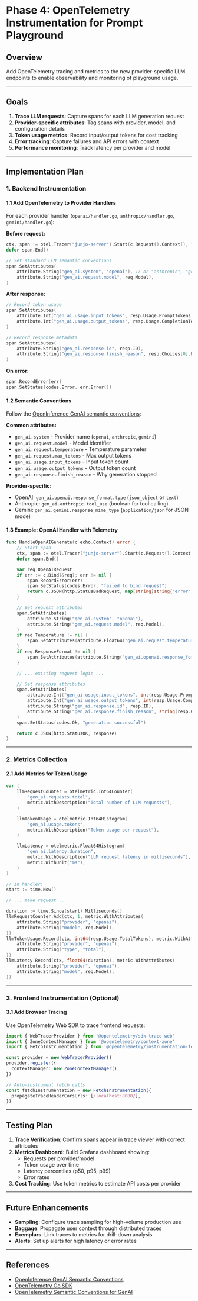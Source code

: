 # Phase 4: OpenTelemetry Instrumentation for Prompt Playground

## Overview
Add OpenTelemetry tracing and metrics to the new provider-specific LLM endpoints to enable observability and monitoring of playground usage.

---

## Goals

1. **Trace LLM requests**: Capture spans for each LLM generation request
2. **Provider-specific attributes**: Tag spans with provider, model, and configuration details
3. **Token usage metrics**: Record input/output tokens for cost tracking
4. **Error tracking**: Capture failures and API errors with context
5. **Performance monitoring**: Track latency per provider and model

---

## Implementation Plan

### 1. Backend Instrumentation

#### 1.1 Add OpenTelemetry to Provider Handlers

For each provider handler (`openai/handler.go`, `anthropic/handler.go`, `gemini/handler.go`):

**Before request:**
```go
ctx, span := otel.Tracer("junjo-server").Start(c.Request().Context(), "llm.generate")
defer span.End()

// Set standard LLM semantic conventions
span.SetAttributes(
    attribute.String("gen_ai.system", "openai"), // or "anthropic", "gemini"
    attribute.String("gen_ai.request.model", req.Model),
)
```

**After response:**
```go
// Record token usage
span.SetAttributes(
    attribute.Int("gen_ai.usage.input_tokens", resp.Usage.PromptTokens),
    attribute.Int("gen_ai.usage.output_tokens", resp.Usage.CompletionTokens),
)

// Record response metadata
span.SetAttributes(
    attribute.String("gen_ai.response.id", resp.ID),
    attribute.String("gen_ai.response.finish_reason", resp.Choices[0].FinishReason),
)
```

**On error:**
```go
span.RecordError(err)
span.SetStatus(codes.Error, err.Error())
```

#### 1.2 Semantic Conventions

Follow the [OpenInference GenAI semantic conventions](https://github.com/Arize-ai/openinference/blob/main/spec/semantic_conventions.md):

**Common attributes:**
- `gen_ai.system` - Provider name (`openai`, `anthropic`, `gemini`)
- `gen_ai.request.model` - Model identifier
- `gen_ai.request.temperature` - Temperature parameter
- `gen_ai.request.max_tokens` - Max output tokens
- `gen_ai.usage.input_tokens` - Input token count
- `gen_ai.usage.output_tokens` - Output token count
- `gen_ai.response.finish_reason` - Why generation stopped

**Provider-specific:**
- OpenAI: `gen_ai.openai.response_format.type` (`json_object` or `text`)
- Anthropic: `gen_ai.anthropic.tool_use` (boolean for tool calling)
- Gemini: `gen_ai.gemini.response_mime_type` (`application/json` for JSON mode)

#### 1.3 Example: OpenAI Handler with Telemetry

```go
func HandleOpenAIGenerate(c echo.Context) error {
    // Start span
    ctx, span := otel.Tracer("junjo-server").Start(c.Request().Context(), "llm.generate.openai")
    defer span.End()

    var req OpenAIRequest
    if err := c.Bind(&req); err != nil {
        span.RecordError(err)
        span.SetStatus(codes.Error, "failed to bind request")
        return c.JSON(http.StatusBadRequest, map[string]string{"error": err.Error()})
    }

    // Set request attributes
    span.SetAttributes(
        attribute.String("gen_ai.system", "openai"),
        attribute.String("gen_ai.request.model", req.Model),
    )
    if req.Temperature != nil {
        span.SetAttributes(attribute.Float64("gen_ai.request.temperature", *req.Temperature))
    }
    if req.ResponseFormat != nil {
        span.SetAttributes(attribute.String("gen_ai.openai.response_format.type", req.ResponseFormat.Type))
    }

    // ... existing request logic ...

    // Set response attributes
    span.SetAttributes(
        attribute.Int("gen_ai.usage.input_tokens", int(resp.Usage.PromptTokens)),
        attribute.Int("gen_ai.usage.output_tokens", int(resp.Usage.CompletionTokens)),
        attribute.String("gen_ai.response.id", resp.ID),
        attribute.String("gen_ai.response.finish_reason", string(resp.Choices[0].FinishReason)),
    )
    span.SetStatus(codes.Ok, "generation successful")

    return c.JSON(http.StatusOK, response)
}
```

---

### 2. Metrics Collection

#### 2.1 Add Metrics for Token Usage

```go
var (
    llmRequestCounter = otelmetric.Int64Counter(
        "gen_ai.requests.total",
        metric.WithDescription("Total number of LLM requests"),
    )

    llmTokenUsage = otelmetric.Int64Histogram(
        "gen_ai.usage.tokens",
        metric.WithDescription("Token usage per request"),
    )

    llmLatency = otelmetric.Float64Histogram(
        "gen_ai.latency.duration",
        metric.WithDescription("LLM request latency in milliseconds"),
        metric.WithUnit("ms"),
    )
)

// In handler:
start := time.Now()

// ... make request ...

duration := time.Since(start).Milliseconds()
llmRequestCounter.Add(ctx, 1, metric.WithAttributes(
    attribute.String("provider", "openai"),
    attribute.String("model", req.Model),
))
llmTokenUsage.Record(ctx, int64(resp.Usage.TotalTokens), metric.WithAttributes(
    attribute.String("provider", "openai"),
    attribute.String("type", "total"),
))
llmLatency.Record(ctx, float64(duration), metric.WithAttributes(
    attribute.String("provider", "openai"),
    attribute.String("model", req.Model),
))
```

---

### 3. Frontend Instrumentation (Optional)

#### 3.1 Add Browser Tracing

Use OpenTelemetry Web SDK to trace frontend requests:

```typescript
import { WebTracerProvider } from '@opentelemetry/sdk-trace-web'
import { ZoneContextManager } from '@opentelemetry/context-zone'
import { FetchInstrumentation } from '@opentelemetry/instrumentation-fetch'

const provider = new WebTracerProvider()
provider.register({
  contextManager: new ZoneContextManager(),
})

// Auto-instrument fetch calls
const fetchInstrumentation = new FetchInstrumentation({
  propagateTraceHeaderCorsUrls: [/localhost:8080/],
})
```

---

## Testing Plan

1. **Trace Verification**: Confirm spans appear in trace viewer with correct attributes
2. **Metrics Dashboard**: Build Grafana dashboard showing:
   - Requests per provider/model
   - Token usage over time
   - Latency percentiles (p50, p95, p99)
   - Error rates
3. **Cost Tracking**: Use token metrics to estimate API costs per provider

---

## Future Enhancements

- **Sampling**: Configure trace sampling for high-volume production use
- **Baggage**: Propagate user context through distributed traces
- **Exemplars**: Link traces to metrics for drill-down analysis
- **Alerts**: Set up alerts for high latency or error rates

---

## References

- [OpenInference GenAI Semantic Conventions](https://github.com/Arize-ai/openinference/blob/main/spec/semantic_conventions.md)
- [OpenTelemetry Go SDK](https://opentelemetry.io/docs/languages/go/)
- [OpenTelemetry Semantic Conventions for GenAI](https://opentelemetry.io/docs/specs/semconv/gen-ai/)
